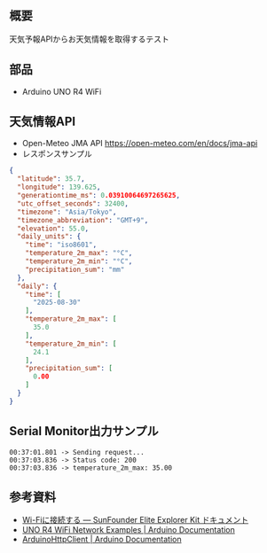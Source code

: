 ## 概要
天気予報APIからお天気情報を取得するテスト

## 部品
- Arduino UNO R4 WiFi

## 天気情報API
- Open-Meteo JMA API
https://open-meteo.com/en/docs/jma-api
- レスポンスサンプル
```json
{
  "latitude": 35.7,
  "longitude": 139.625,
  "generationtime_ms": 0.03910064697265625,
  "utc_offset_seconds": 32400,
  "timezone": "Asia/Tokyo",
  "timezone_abbreviation": "GMT+9",
  "elevation": 55.0,
  "daily_units": {
    "time": "iso8601",
    "temperature_2m_max": "°C",
    "temperature_2m_min": "°C",
    "precipitation_sum": "mm"
  },
  "daily": {
    "time": [
      "2025-08-30"
    ],
    "temperature_2m_max": [
      35.0
    ],
    "temperature_2m_min": [
      24.1
    ],
    "precipitation_sum": [
      0.00
    ]
  }
}
```

## Serial Monitor出力サンプル
```
00:37:01.801 -> Sending request...
00:37:03.836 -> Status code: 200
00:37:03.836 -> temperature_2m_max: 35.00
```

## 参考資料
- [Wi-Fiに接続する — SunFounder Elite Explorer Kit  ドキュメント](https://docs.sunfounder.com/projects/elite-explorer-kit/ja/latest/new_feature_projects/01_1_connect_to_wifi.html)
- [UNO R4 WiFi Network Examples | Arduino Documentation](https://docs.arduino.cc/tutorials/uno-r4-wifi/wifi-examples/)
- [ArduinoHttpClient | Arduino Documentation](https://docs.arduino.cc/libraries/arduinohttpclient)
